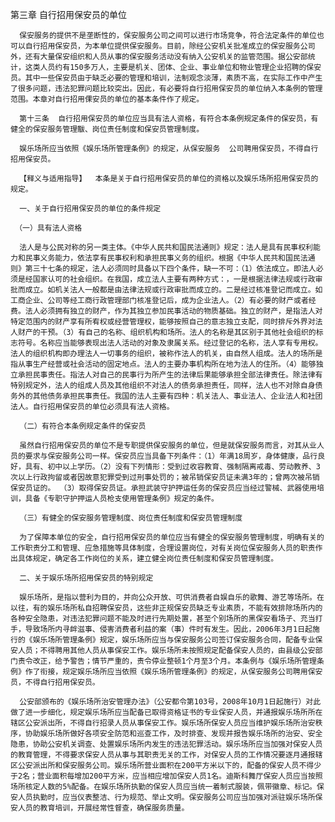 第三章  自行招用保安员的单位 

      保安服务的提供不是垄断性的，保安服务公司之间可以进行市场竞争，符合法定条件的单位也可以自行招用保安员，为本单位提供保安服务。目前，除经公安机关批准成立的保安服务公司外，还有大量保安组织和人员从事的保安服务活动没有纳入公安机关的监管范围。据公安部统计，这类人员约有150多万人，主要是机关、团体、企业、事业单位和物业管理企业招聘的保安员。其中一些保安员由于缺乏必要的管理和培训，法制观念淡薄，素质不高，在实际工作中产生了很多问题，违法犯罪问题比较突出。因此，有必要将自行招用保安员的单位纳入本条例的管理范围。本章对自行招用倮安员的单位的基本条件作了规定。
 
      第十三条  自行招用保安员的单位应当具有法人资格，有符合本条例规定条件的保安员，有健全的保安服务管理黻、岗位责任制度和保安员管理制度。

      娱乐场所应当依照《娱乐场所管理条例》的规定，从保安服务  公司聘用保安员，不得自行招用保安员。

      【释义与适用指导】  本条是关于自行招用保安员的单位的资格以及娱乐场所招用保安员的规定。 

      一、关于自行招用保安员的单位的条件规定

     （一）具有法人资格 

      法人是与公民对称的另一类主体。《中华人民共和国民法通则》规定：法人是具有民事权利能力和民事义务能力，依法享有民事权利和承担民事义务的组织。根据《中华人民共和国民法通则》第三十七条的规定，法人必须同时具备以下四个条件，缺一不可：（1）依法成立。即法人必须是经国家认可的社会组织。在我国，成立法人主要有两种方式：，一是根据法律法规或行政审批而成立。如机关法人一般都是由法律法规或行政审批而成立的。二是经过核准登记而成立。如工商企业、公司等经工商行政管理部门核准登记后，成为企业法人。（2）有必要的财产或者经费。法人必须拥有独立的财产，作为其独立参加民事活动的物质基础。独立的财产，是指法人对特定范围内的财产享有所宥权或经营管理权，能够按照自己的意志独立支配，同时排斥外界对法人财产的干预。（3）有自己的名称、组织机构和场所。法人的名称是其区别于其他社会组织的标志符号。名称应当能够表现出法人活动的对象及隶属关系。经过登记的名称，法人享有专用权。法人的组织机构即办理法人一切事务的组织，被称作法人的机关，由自然人组成。法人的场所是指从事生产经营或社会活动的固定地点。法人的主要办事机构所在地为法人的住所。（4）能够独立承担民事责任。指法人对自己的民事行为所产生的法律后果能够承担全部法律责任。除法律有特别规定外，法人的组成人员及其他组织不对法人的债务承担责任，同样，法人也不对除自身债务外的其他债务承担民事责任。我国的法人主要有四种：机关法人、事业法人、企业法人和社团法人。自行招用保安员的单位必须具有法人资格。
 
      （二）有符合本条例规定条件的保安员 

      虽然自行招用保安员的单位不是专职提供保安服务的单位，但是就保安服务而言，对其从业人员的要求与保安服务公司一样。保安员应当具备下列条件：（1）年满18周岁，身体健康，品行良好，具有、初中以上学历。（2）没有下列情形：受到过收容教育、强制隔离戒毒、劳动教养、3次以上行政拘留或者因故意犯罪受到过刑事处罚的；被吊销保安员证未满3年的；曾两次被吊销保安员证的。 （3）取得保安员证。承担武装守护押运任务的保安员应当经过警械、武器使用培训，具备《专职守护押运人员枪支使用管理条例》规定的条件。 

      （三）有健全的保安服务管理制度、岗位责任制度和保安员管理制度

      为了保障本单位的安全，自行招用保安员的单位应当有健全的保安服务管理制度，明确有关的工作职责分工和管理、应急措施等具体制度，合理设置岗位，对有关岗位保安服务人员的职责作出具体规定，确定各工作岗位的关系，建立健全岗位责任制度和保安员管理制度。 

      二、关于娱乐场所招用保安员的特别规定 

      娱乐场所，是指以营利为目的，并向公众开放、可供消费者自娱自乐的歌舞、游艺等场所。在以往，有的娱乐场所私自招聘保安员，这些非正规保安员缺乏专业素质，不能有效排除场所内的各种安全隐患，对违法犯罪问题不能及时进行先期处置，甚至个别场所的黑保安看场子、充当打手，导致场所内寻衅滋事、侵害消费者利益的案（事）件时有发生。因此，2006年3月1日起施行的《娱乐场所管理条例》规定，娱乐场所应当与保安服务公司签订保安服务合同，配备专业保安人员；不得聘用其他人员从事保安工作。娱乐场所未按照规定配备保安人员的，由县级公安部门责令改正，给予警告；情节严重的，责令停业整顿1个月至3个月。本条例与《娱乐场所管理条例》作了衔接，规定娱乐场所应当依照《娱乐场所管理条例》的规定，从保安服务公司聘用保安员，不得自行招用保安员。 

      公安部颁布的《娱乐场所治安管理办法》（公安都令第103号，2008年10月1日起施行）对此做了进一步细化，规定娱乐场所应当配备已取得资格证书的专业保安人员，并通报娱乐场所所在辖区公安派出所，不得自行招录人员从事保安工作。娱乐场所保安人员应当维护娱乐场所治安秩序，协助娱乐场所做好各项安全防范和巡查工作，及时排查、发现并报告娱乐场所的治安、安全隐患，协助公安机关调查、处置娱乐场所内发生的违法犯罪活动。娱乐场所应当加强对保安人员的教育管理，不得要求保安人员从事与其职责无关的工作，对保安人员的工作情况要逐月通报辖区公安派出所和保安服务公司。娱乐场所营业面积在200平方米以下的，配备的保安人员不得少于2名；营业面积每增加200平方米，应当相应增加保安人员1名。迪斯科舞厅保安人员应当按照场所核定人数的5%配备。在娱乐场所执勤的保安人员应当统一着制式服装，佩带徽章、标记。保安人员执勤时，应当仪表整洁、行为规范、举止文明。保安服务公司应当加强对派驻娱乐场所保安人员的教育培训，开展经常性督查，确保服务质量。